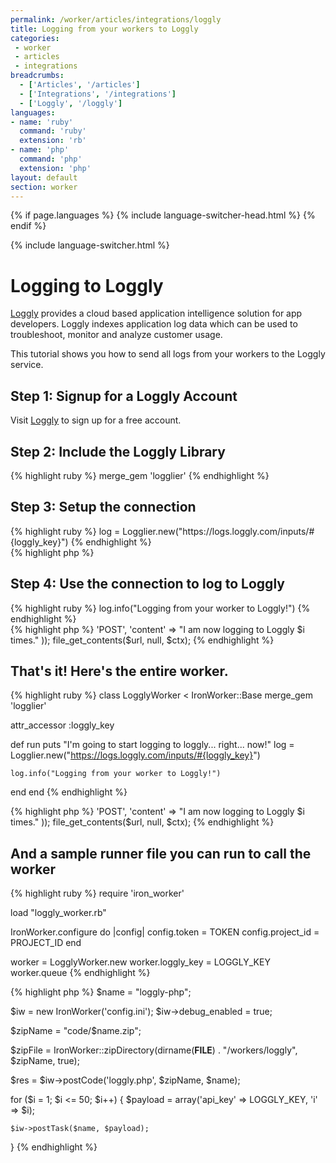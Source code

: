 ```yaml
---
permalink: /worker/articles/integrations/loggly
title: Logging from your workers to Loggly
categories:
 - worker
 - articles
 - integrations
breadcrumbs:
  - ['Articles', '/articles']
  - ['Integrations', '/integrations']
  - ['Loggly', '/loggly']
languages:
- name: 'ruby'
  command: 'ruby'
  extension: 'rb'
- name: 'php'
  command: 'php'
  extension: 'php'
layout: default
section: worker
---
```


{% if page.languages %}
{% include language-switcher-head.html %}
{% endif %}

{% include language-switcher.html %}

# Logging to Loggly

[Loggly](http://www.loggly.com) provides a cloud based application intelligence solution for app developers.
Loggly indexes application log data which can be used to troubleshoot, monitor and analyze customer usage.

This tutorial shows you how to send all logs from your workers to the Loggly service.


## Step 1: Signup for a Loggly Account

Visit [Loggly](http://www.loggly.com) to sign up for a free account.




## Step 2: Include the Loggly Library

<div class="ruby">
{% highlight ruby %}
merge_gem 'logglier'
{% endhighlight %}
</div>
<div class="php">
</div>



## Step 3: Setup the connection

<div class="ruby">
{% highlight ruby %}
log = Logglier.new("https://logs.loggly.com/inputs/#{loggly_key}")
{% endhighlight %}
</div>
<div class="php">
{% highlight php %}
<?php
$key = $payload['api_key'];
$i = $payload['i'];
$url = "http://logs.loggly.com/inputs/$key";
{% endhighlight %}
</div>



## Step 4: Use the connection to log to Loggly

<div class="ruby">
{% highlight ruby %}
log.info("Logging from your worker to Loggly!")
{% endhighlight %}
</div>
<div class="php">
{% highlight php %}
<?php
$ctx = stream_context_create(array(
    'method' => 'POST',
    'content' => "I am now logging to Loggly $i times."
));
file_get_contents($url, null, $ctx);
{% endhighlight %}
</div>



## That's it! Here's the entire worker.

<div class="ruby">
{% highlight ruby %}
class LogglyWorker < IronWorker::Base
  merge_gem 'logglier'

  attr_accessor :loggly_key

  def run
    puts "I'm going to start logging to loggly... right... now!"
    log = Logglier.new("https://logs.loggly.com/inputs/#{loggly_key}")

    log.info("Logging from your worker to Loggly!")
  end
end
{% endhighlight %}
</div>
<div class="php">
{% highlight php %}
<?php
$payload = getPayload();
$key = $payload['api_key'];
$i = $payload['i'];
$url = "http://logs.loggly.com/inputs/$key";
$ctx = stream_context_create(array(
    'method' => 'POST',
    'content' => "I am now logging to Loggly $i times."
));
file_get_contents($url, null, $ctx);
{% endhighlight %}
</div>



## And a sample runner file you can run to call the worker

<div class="ruby">
{% highlight ruby %}
require 'iron_worker'

load "loggly_worker.rb"

IronWorker.configure do |config|
  config.token = TOKEN
  config.project_id = PROJECT_ID
end

worker = LogglyWorker.new
worker.loggly_key = LOGGLY_KEY
worker.queue
{% endhighlight %}
</div>
<div class="php">
{% highlight php %}
<?php
include("../IronWorker.class.php");

$name = "loggly-php";

$iw = new IronWorker('config.ini');
$iw->debug_enabled = true;

$zipName = "code/$name.zip";

$zipFile = IronWorker::zipDirectory(dirname(__FILE__) . "/workers/loggly", $zipName, true);

$res = $iw->postCode('loggly.php', $zipName, $name);

for ($i = 1; $i <= 50; $i++)
{
    $payload = array('api_key' => LOGGLY_KEY, 'i' => $i);

    $iw->postTask($name, $payload);
}
{% endhighlight %}
</div>
